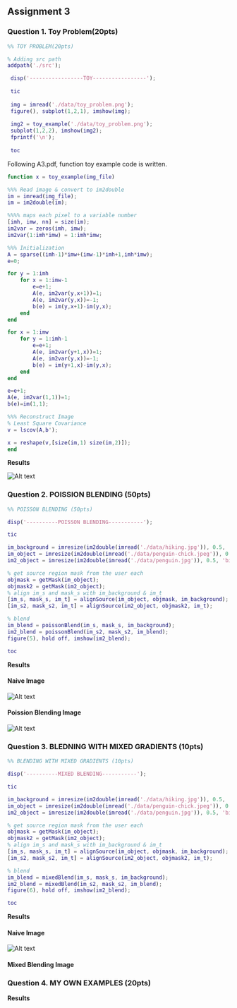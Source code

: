 ## Assignment 3
### Question 1. Toy Problem(20pts)

```matlab
%% TOY PROBLEM(20pts)

% Adding src path 
addpath('./src'); 

 disp('-----------------TOY-----------------');
 
 tic
 
 img = imread('./data/toy_problem.png');
 figure(), subplot(1,2,1), imshow(img);
 
 img2 = toy_example('./data/toy_problem.png');
 subplot(1,2,2), imshow(img2);
 fprintf('\n');
 
 toc
```
Following A3.pdf, function toy example code is written.

```matlab
function x = toy_example(img_file)

%%% Read image & convert to im2double
im = imread(img_file);
im = im2double(im);

%%%% maps each pixel to a variable number
[imh, imw, nn] = size(im);
im2var = zeros(imh, imw);
im2var(1:imh*imw) = 1:imh*imw; 

%%% Initialization
A = sparse((imh-1)*imw+(imw-1)*imh+1,imh*imw);
e=0;

for y = 1:imh
    for x = 1:imw-1
        e=e+1;
        A(e, im2var(y,x+1))=1;
        A(e, im2var(y,x))=-1;
        b(e) = im(y,x+1)-im(y,x);
    end
end

for x = 1:imw
    for y = 1:imh-1
        e=e+1;
        A(e, im2var(y+1,x))=1;
        A(e, im2var(y,x))=-1;
        b(e) = im(y+1,x)-im(y,x);
    end
end

e=e+1;
A(e, im2var(1,1))=1;
b(e)=im(1,1); 

%%% Reconstruct Image
% Least Square Covariance
v = lscov(A,b');

x = reshape(v,[size(im,1) size(im,2)]);
end
```
**Results**

![Alt text](./Figure/toy_example.jpg)
### Question 2. POISSION BLENDING (50pts)
```matlab
%% POISSON BLENDING (50pts)

disp('----------POISSON BLENDING-----------');

tic

im_background = imresize(im2double(imread('./data/hiking.jpg')), 0.5, 'bilinear');
im_object = imresize(im2double(imread('./data/penguin-chick.jpeg')), 0.5, 'bilinear');
im2_object = imresize(im2double(imread('./data/penguin.jpg')), 0.5, 'bilinear');

% get source region mask from the user each
objmask = getMask(im_object);
objmask2 = getMask(im2_object);
% align im_s and mask_s with im_background & im_t
[im_s, mask_s, im_t] = alignSource(im_object, objmask, im_background);
[im_s2, mask_s2, im_t] = alignSource(im2_object, objmask2, im_t);

% blend
im_blend = poissonBlend(im_s, mask_s, im_background);
im2_blend = poissonBlend(im_s2, mask_s2, im_blend);
figure(5), hold off, imshow(im2_blend);

toc
```

**Results**
#### Naive Image

![Alt text](./Figure/naiveblend.jpg)
#### Poission Blending Image

![Alt text](./Figure/poissonblend.jpg)

### Question 3. BLEDNING WITH MIXED GRADIENTS (10pts)
```matlab
%% BLENDING WITH MIXED GRADIENTS (10pts)

disp('----------MIXED BLENDING-----------');

tic

im_background = imresize(im2double(imread('./data/hiking.jpg')), 0.5, 'bilinear');
im_object = imresize(im2double(imread('./data/penguin-chick.jpeg')), 0.5, 'bilinear');
im2_object = imresize(im2double(imread('./data/penguin.jpg')), 0.5, 'bilinear');

% get source region mask from the user each
objmask = getMask(im_object);
objmask2 = getMask(im2_object);
% align im_s and mask_s with im_background & im_t
[im_s, mask_s, im_t] = alignSource(im_object, objmask, im_background);
[im_s2, mask_s2, im_t] = alignSource(im2_object, objmask2, im_t);

% blend
im_blend = mixedBlend(im_s, mask_s, im_background);
im2_blend = mixedBlend(im_s2, mask_s2, im_blend);
figure(6), hold off, imshow(im2_blend);

toc
```


**Results**
#### Naive Image

![Alt text](./Figure/naiveblend.jpg)
#### Mixed Blending Image

### Question 4. MY OWN EXAMPLES (20pts)

**Results**


